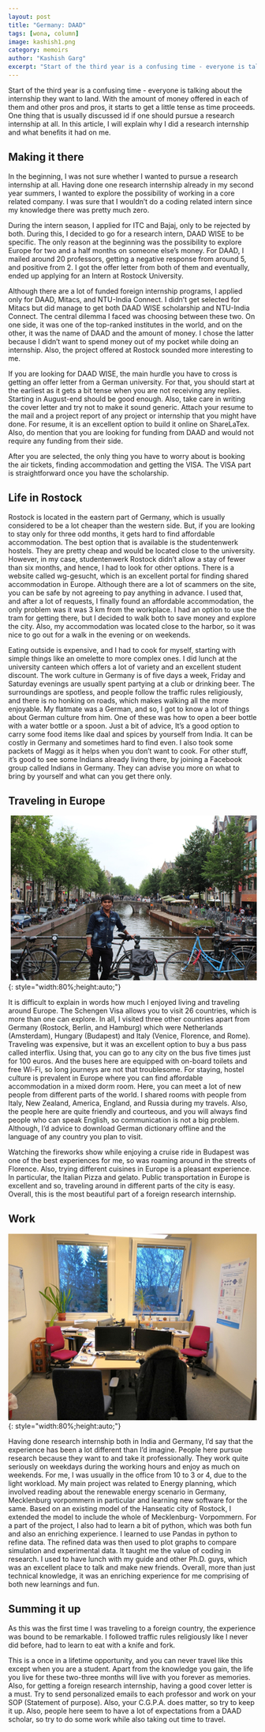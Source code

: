 ```yaml
---
layout: post
title: "Germany: DAAD"
tags: [wona, column]
image: kashish1.png
category: memoirs
author: "Kashish Garg"
excerpt: "Start of the third year is a confusing time - everyone is talking about the internship they want to land. With the amount of money offered in each of them and other pros and pros, it starts to get a little tense as time proceeds.  One thing that is usually discussed id if one should pursue a research internship at all. In this article, I will explain why I did a research internship and what benefits it had on me."
---
```


Start of the third year is a confusing time - everyone is talking about the internship they want to land. With the amount of money offered in each of them and other pros and pros, it starts to get a little tense as time proceeds.  One thing that is usually discussed id if one should pursue a research internship at all. In this article, I will explain why I did a research internship and what benefits it had on me.

## Making it there
In the beginning, I was not sure whether I wanted to pursue a research internship at all. Having done one research internship already in my second year summers, I wanted to explore the possibility of working in a core related company. I was sure that I wouldn’t do a coding related intern since my knowledge there was pretty much zero.

During the intern season, I applied for ITC and Bajaj, only to be rejected by both. During this, I decided to go for a research intern, DAAD WISE to be specific. The only reason at the beginning was the possibility to explore Europe for two and a half months on someone else’s money. For DAAD, I mailed around 20 professors, getting a negative response from around 5, and positive from 2. I got the offer letter from both of them and eventually, ended up applying for an Intern at Rostock University.

Although there are a lot of funded foreign internship programs, I applied only for DAAD, Mitacs, and NTU-India Connect. I didn’t get selected for Mitacs but did manage to get both DAAD WISE scholarship and NTU-India Connect. The central dilemma I faced was choosing between these two. On one side, it was one of the top-ranked institutes in the world, and on the other, it was the name of DAAD and the amount of money. I chose the latter because I didn’t want to spend money out of my pocket while doing an internship. Also, the project offered at Rostock sounded more interesting to me.

If you are looking for DAAD WISE, the main hurdle you have to cross is getting an offer letter from a German university. For that, you should start at the earliest as it gets a bit tense when you are not receiving any replies. Starting in August-end should be good enough. Also, take care in writing the cover letter and try not to make it sound generic. Attach your resume to the mail and a project report of any project or internship that you might have done. For resume, it is an excellent option to build it online on ShareLaTex. Also, do mention that you are looking for funding from DAAD and would not require any funding from their side.

After you are selected, the only thing you have to worry about is booking the air tickets, finding accommodation and getting the VISA. The VISA part is straightforward once you have the scholarship.

## Life in Rostock
Rostock is located in the eastern part of Germany, which is usually considered to be a lot cheaper than the western side. But, if you are looking to stay only for three odd months, it gets hard to find affordable accommodation. The best option that is available is the studentenwerk hostels. They are pretty cheap and would be located close to the university. However, in my case, studentenwerk Rostock didn’t allow a stay of fewer than six months, and hence, I had to look for other options. There is a website called wg-gesucht, which is an excellent portal for finding shared accommodation in Europe. Although there are a lot of scammers on the site, you can be safe by not agreeing to pay anything in advance. I used that, and after a lot of requests, I finally found an affordable accommodation, the only problem was it was 3 km from the workplace. I had an option to use the tram for getting there, but I decided to walk both to save money and explore the city. Also, my accommodation was located close to the harbor, so it was nice to go out for a walk in the evening or on weekends.



Eating outside is expensive, and I had to cook for myself, starting with simple things like an omelette to more complex ones. I did lunch at the university canteen which offers a lot of variety and an excellent student discount. The work culture in Germany is of five days a week, Friday and Saturday evenings are usually spent partying at a club or drinking beer. The surroundings are spotless, and people follow the traffic rules religiously, and there is no honking on roads, which makes walking all the more enjoyable. My flatmate was a German, and so, I got to know a lot of things about German culture from him.  One of these was how to open a beer bottle with a water bottle or a spoon. Just a bit of advice, It’s a good option to carry some food items like daal and spices by yourself from India. It can be costly in Germany and sometimes hard to find even. I also took some packets of Maggi as it helps when you don’t want to cook. For other stuff, it’s good to see some Indians already living there, by joining a Facebook group called Indians in Germany. They can advise you more on what to bring by yourself and what can you get there only.

## Traveling in Europe

![pic2](/images/posts/kashish2.png){: style="width:80%;height:auto;"}



It is difficult to explain in words how much I enjoyed living and traveling around Europe. The Schengen Visa allows you to visit 26 countries, which is more than one can explore. In all, I visited three other countries apart from Germany (Rostock, Berlin, and Hamburg) which were Netherlands (Amsterdam), Hungary (Budapest) and Italy (Venice, Florence, and Rome). Traveling was expensive, but it was an excellent option to buy a bus pass called interflix.  Using that, you can go to any city on the bus five times just for 100 euros. And the buses here are equipped with on-board toilets and free Wi-Fi, so long journeys are not that troublesome. For staying, hostel culture is prevalent in Europe where you can find affordable accommodation in a mixed dorm room. Here, you can meet a lot of new people from different parts of the world. I shared rooms with people from Italy, New Zealand, America, England, and Russia during my travels. Also, the people here are quite friendly and courteous, and you will always find people who can speak English, so communication is not a big problem. Although, I’d advice to download German dictionary offline and the language of any country you plan to visit.

Watching the fireworks show while enjoying a cruise ride in Budapest was one of the best experiences for me, so was roaming around in the streets of Florence.  Also, trying different cuisines in Europe is a pleasant experience. In particular, the Italian Pizza and gelato. Public transportation in Europe is excellent and so, traveling around in different parts of the city is easy. Overall, this is the most beautiful part of a foreign research internship.

## Work

![pic3](/images/posts/kashish3.png){: style="width:80%;height:auto;"}


Having done research internship both in India and Germany, I’d say that the experience has been a lot different than I’d imagine. People here pursue research because they want to and take it professionally. They work quite seriously on weekdays during the working hours and enjoy as much on weekends. For me, I was usually in the office from 10 to 3 or 4, due to the light workload. My main project was related to Energy planning, which involved reading about the renewable energy scenario in Germany, Mecklenburg vorpommern in particular and learning new software for the same.  Based on an existing model of the Hanseatic city of Rostock, I extended the model to include the whole of Mecklenburg- Vorpommern. For a part of the project, I also had to learn a bit of python, which was both fun and also an enriching experience. I learned to use Pandas in python to refine data. The refined data was then used to plot graphs to compare simulation and experimental data. It taught me the value of coding in research.  I used to have lunch with my guide and other Ph.D. guys, which was an excellent place to talk and make new friends. Overall, more than just technical knowledge, it was an enriching experience for me comprising of both new learnings and fun.

## Summing it up
As this was the first time I was traveling to a foreign country, the experience was bound to be remarkable. I followed traffic rules religiously like I never did before, had to learn to eat with a knife and fork.

This is a once in a lifetime opportunity, and you can never travel like this except when you are a student. Apart from the knowledge you gain, the life you live for these two-three months will live with you forever as memories. Also, for getting a foreign research internship, having a good cover letter is a must. Try to send personalized emails to each professor and work on your SOP (Statement of purpose). Also, your C.G.P.A. does matter, so try to keep it up. Also, people here seem to have a lot of expectations from a DAAD scholar, so try to do some work while also taking out time to travel.

 


